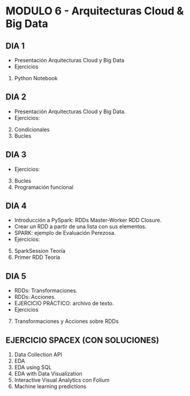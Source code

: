 # MODULO 6 - Arquitecturas Cloud & Big Data

## DIA 1

- Presentación Arquitecturas Cloud y Big Data
- Ejercicios

1. Python Notebook

## DIA 2

- Presentación Arquitecturas Cloud y Big Data.
- Ejercicios:

2. Condicionales
3. Bucles

## DIA 3

- Ejercicios:

3. Bucles
4. Programación funcional

## DIA 4

- Introducción a PySpark: RDDs Master-Worker RDD Closure.
- Crear un RDD a partir de una lista con sus elementos.
- SPARK: ejemplo de Evaluación Perezosa.
- Ejercicios:

5. SparkSession Teoría
6. Primer RDD Teoría

## DIA 5

- RDDs: Transformaciones.
- RDDs: Acciones.
- EJERCICIO PRÁCTICO: archivo de texto.
- Ejercicios

7. Transformaciones y Acciones sobre RDDs

## EJERCICIO SPACEX (CON SOLUCIONES)

1. Data Collection API
2. EDA
3. EDA using SQL
4. EDA with Data Visualization
5. Interactive Visual Analytics con Folium
6. Machine learning predictions
